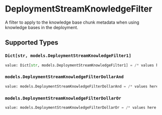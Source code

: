 # DeploymentStreamKnowledgeFilter

A filter to apply to the knowledge base chunk metadata when using  knowledge bases in the deployment.


## Supported Types

### `Dict[str, models.DeploymentStreamKnowledgeFilter1]`

```python
value: Dict[str, models.DeploymentStreamKnowledgeFilter1] = /* values here */
```

### `models.DeploymentStreamKnowledgeFilterDollarAnd`

```python
value: models.DeploymentStreamKnowledgeFilterDollarAnd = /* values here */
```

### `models.DeploymentStreamKnowledgeFilterDollarOr`

```python
value: models.DeploymentStreamKnowledgeFilterDollarOr = /* values here */
```

